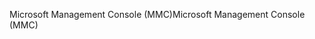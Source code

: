 <span data-ttu-id="ce746-101">Microsoft Management Console (MMC)</span><span class="sxs-lookup"><span data-stu-id="ce746-101">Microsoft Management Console (MMC)</span></span>